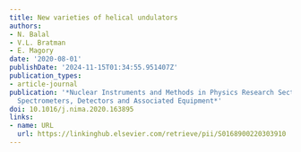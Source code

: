```yaml
---
title: New varieties of helical undulators
authors:
- N. Balal
- V.L. Bratman
- E. Magory
date: '2020-08-01'
publishDate: '2024-11-15T01:34:55.951407Z'
publication_types:
- article-journal
publication: '*Nuclear Instruments and Methods in Physics Research Section A: Accelerators,
  Spectrometers, Detectors and Associated Equipment*'
doi: 10.1016/j.nima.2020.163895
links:
- name: URL
  url: https://linkinghub.elsevier.com/retrieve/pii/S0168900220303910
---
```

